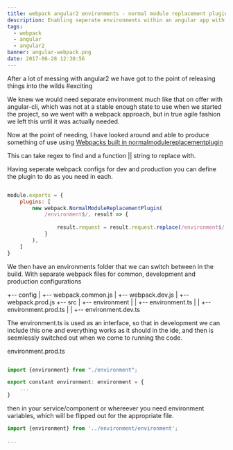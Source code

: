 ```yaml
---
title: webpack angular2 environments - normal module replacement plugin
description: Enabling seperate environments within an angular app with webpack
tags:
  - webpack
  - angular
  - angular2
banner: angular-webpack.png
date: 2017-06-28 12:30:56
---
```



After a lot of messing with angular2 we have got to the point of releasing things into the wilds #exciting

We knew we would need separate environment much like that on offer with angular-cli, which was not at a stable enough state to use when we started the project, so we went with a webpack approach, but in true agile fashion we left this until it was actually needed.

Now at the point of needing, I have looked around and able to produce something of use using [Webpacks built in normalmodulereplacementplugin](https://webpack.github.io/docs/list-of-plugins.html#normalmodulereplacementplugin)

This can take regex to find and a function || string to replace with.

Having seperate webpack configs for dev and production you can define the plugin to do as you need in each.

```javascript

module.exports = {
    plugins: [
        new webpack.NormalModuleReplacementPlugin(
            /environment$/, result => {
    
                result.request = result.request.replace(/environment$/, 'environment.dev');
            }
        ),
    ]
}

```

We then have an environments folder that we can switch between in the build. With separate webpack files for common, development and production configurations

+-- config
|   +-- webpack.common.js
|   +-- webpack.dev.js
|   +-- webpack.prod.js
+-- src
|   +-- environment
|   |   +-- environment.ts
|   |   +-- environment.prod.ts
|   |   +-- environment.dev.ts

The environment.ts is used as an interface, so that in development we can include this one and everything works as it should in the ide, and then is seemlessly switched out when we come to running the code.

environment.prod.ts
```typescript

import {environment} from "./environment";

export constant environment: environment = {
    ...
}

```

then in your service/component or whereever you need environment variables, which will be flipped out for the appropriate file.

```typescript
import {environment} from '../environment/environment';

...


```
